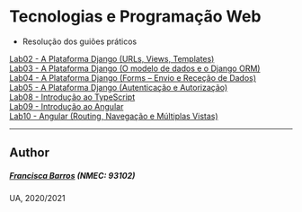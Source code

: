 # Tecnologias e Programação Web 
- Resolução dos guiões práticos

[Lab02 - A Plataforma Django (URLs, Views, Templates)](https://github.com/itskikat/pratica-tpw/tree/main/lab02)
<br>
[Lab03 - A Plataforma Django (O modelo de dados e o Django ORM)](https://github.com/itskikat/pratica-tpw/tree/main/lab03)
<br>
[Lab04 - A Plataforma Django (Forms – Envio e Receção de Dados)](https://github.com/itskikat/pratica-tpw/tree/main/lab04)
<br>
[Lab05 - A Plataforma Django (Autenticação e Autorização)](https://github.com/itskikat/pratica-tpw/tree/main/lab05)
<br>
[Lab08 - Introdução ao TypeScript](https://github.com/itskikat/pratica-tpw/tree/main/lab08)
<br>
[Lab09 - Introdução ao Angular](https://github.com/itskikat/pratica-tpw/tree/main/lab09)
<br>
[Lab10 - Angular (Routing, Navegação e Múltiplas Vistas)](https://github.com/itskikat/pratica-tpw/tree/main/lab10)

----------
## Author
##### [Francisca Barros](https://github.com/itskikat/) (NMEC: 93102)

UA, 2020/2021
